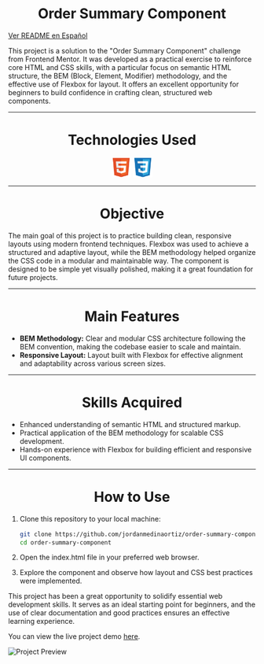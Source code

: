 <h1 align="center">Order Summary Component</h1>

<p align="left">
  <a href="README_ES.md" target="_blank">
    Ver README en Español
  </a>
</p>

<p>
  This project is a solution to the "Order Summary Component" challenge from Frontend Mentor. It was developed as a practical exercise to reinforce core HTML and CSS skills, with a particular focus on semantic HTML structure, the BEM (Block, Element, Modifier) methodology, and the effective use of Flexbox for layout. It offers an excellent opportunity for beginners to build confidence in crafting clean, structured web components.
</p>

<hr>

<h1 align="center">Technologies Used</h1>

<div align="center">
  <img src="https://github.com/devicons/devicon/blob/master/icons/html5/html5-original.svg" alt="HTML5" title="HTML5" width="40px">
  <img src="https://github.com/devicons/devicon/blob/master/icons/css3/css3-original.svg" alt="CSS3" title="CSS3" width="40px">
</div>

<hr>

<h1 align="center">Objective</h1>

<p>
  The main goal of this project is to practice building clean, responsive layouts using modern frontend techniques. Flexbox was used to achieve a structured and adaptive layout, while the BEM methodology helped organize the CSS code in a modular and maintainable way. The component is designed to be simple yet visually polished, making it a great foundation for future projects.
</p>

<hr>

<h1 align="center">Main Features</h1>

<ul>
  <li><b>BEM Methodology:</b> Clear and modular CSS architecture following the BEM convention, making the codebase easier to scale and maintain.</li>
  <li><b>Responsive Layout:</b> Layout built with Flexbox for effective alignment and adaptability across various screen sizes.</li>
</ul>

<hr>

<h1 align="center">Skills Acquired</h1>

<ul>
  <li>Enhanced understanding of semantic HTML and structured markup.</li>
  <li>Practical application of the BEM methodology for scalable CSS development.</li>
  <li>Hands-on experience with Flexbox for building efficient and responsive UI components.</li>
</ul>

<hr>

<h1 align="center">How to Use</h1>

1. Clone this repository to your local machine:

   ```sh
   git clone https://github.com/jordanmedinaortiz/order-summary-component.git
   cd order-summary-component
2. Open the index.html file in your preferred web browser.

3. Explore the component and observe how layout and CSS best practices were implemented.

<p> This project has been a great opportunity to solidify essential web development skills. It serves as an ideal starting point for beginners, and the use of clear documentation and good practices ensures an effective learning experience. </p>
<p> You can view the live project demo <a href="https://jordanmedinaortiz.github.io/order-summary-component/" target="_blank">here</a>.
</p> <img src="order-summary-component.png" alt="Project Preview" title="Order Summary Component Screenshot" />
